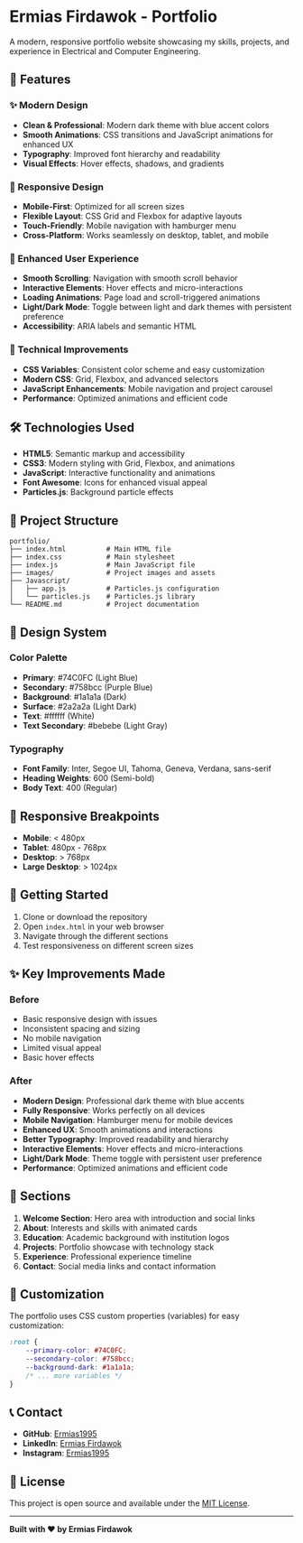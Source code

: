 # Ermias Firdawok - Portfolio

A modern, responsive portfolio website showcasing my skills, projects, and experience in Electrical and Computer Engineering.

## 🚀 Features

### ✨ Modern Design
- **Clean & Professional**: Modern dark theme with blue accent colors
- **Smooth Animations**: CSS transitions and JavaScript animations for enhanced UX
- **Typography**: Improved font hierarchy and readability
- **Visual Effects**: Hover effects, shadows, and gradients

### 📱 Responsive Design
- **Mobile-First**: Optimized for all screen sizes
- **Flexible Layout**: CSS Grid and Flexbox for adaptive layouts
- **Touch-Friendly**: Mobile navigation with hamburger menu
- **Cross-Platform**: Works seamlessly on desktop, tablet, and mobile

### 🎯 Enhanced User Experience
- **Smooth Scrolling**: Navigation with smooth scroll behavior
- **Interactive Elements**: Hover effects and micro-interactions
- **Loading Animations**: Page load and scroll-triggered animations
- **Light/Dark Mode**: Toggle between light and dark themes with persistent preference
- **Accessibility**: ARIA labels and semantic HTML

### 🔧 Technical Improvements
- **CSS Variables**: Consistent color scheme and easy customization
- **Modern CSS**: Grid, Flexbox, and advanced selectors
- **JavaScript Enhancements**: Mobile navigation and project carousel
- **Performance**: Optimized animations and efficient code

## 🛠️ Technologies Used

- **HTML5**: Semantic markup and accessibility
- **CSS3**: Modern styling with Grid, Flexbox, and animations
- **JavaScript**: Interactive functionality and animations
- **Font Awesome**: Icons for enhanced visual appeal
- **Particles.js**: Background particle effects

## 📁 Project Structure

```
portfolio/
├── index.html          # Main HTML file
├── index.css           # Main stylesheet
├── index.js            # Main JavaScript file
├── images/             # Project images and assets
├── Javascript/
│   ├── app.js          # Particles.js configuration
│   └── particles.js    # Particles.js library
└── README.md           # Project documentation
```

## 🎨 Design System

### Color Palette
- **Primary**: #74C0FC (Light Blue)
- **Secondary**: #758bcc (Purple Blue)
- **Background**: #1a1a1a (Dark)
- **Surface**: #2a2a2a (Light Dark)
- **Text**: #ffffff (White)
- **Text Secondary**: #bebebe (Light Gray)

### Typography
- **Font Family**: Inter, Segoe UI, Tahoma, Geneva, Verdana, sans-serif
- **Heading Weights**: 600 (Semi-bold)
- **Body Text**: 400 (Regular)

## 📱 Responsive Breakpoints

- **Mobile**: < 480px
- **Tablet**: 480px - 768px
- **Desktop**: > 768px
- **Large Desktop**: > 1024px

## 🚀 Getting Started

1. Clone or download the repository
2. Open `index.html` in your web browser
3. Navigate through the different sections
4. Test responsiveness on different screen sizes

## ✨ Key Improvements Made

### Before
- Basic responsive design with issues
- Inconsistent spacing and sizing
- No mobile navigation
- Limited visual appeal
- Basic hover effects

### After
- **Modern Design**: Professional dark theme with blue accents
- **Fully Responsive**: Works perfectly on all devices
- **Mobile Navigation**: Hamburger menu for mobile devices
- **Enhanced UX**: Smooth animations and interactions
- **Better Typography**: Improved readability and hierarchy
- **Interactive Elements**: Hover effects and micro-interactions
- **Light/Dark Mode**: Theme toggle with persistent user preference
- **Performance**: Optimized animations and efficient code

## 🎯 Sections

1. **Welcome Section**: Hero area with introduction and social links
2. **About**: Interests and skills with animated cards
3. **Education**: Academic background with institution logos
4. **Projects**: Portfolio showcase with technology stack
5. **Experience**: Professional experience timeline
6. **Contact**: Social media links and contact information

## 🔧 Customization

The portfolio uses CSS custom properties (variables) for easy customization:

```css
:root {
    --primary-color: #74C0FC;
    --secondary-color: #758bcc;
    --background-dark: #1a1a1a;
    /* ... more variables */
}
```

## 📞 Contact

- **GitHub**: [Ermias1995](https://github.com/Ermias1995)
- **LinkedIn**: [Ermias Firdawok](https://www.linkedin.com/in/ermias-firdawok-400496284/)
- **Instagram**: [Ermias1995](https://github.com/Ermias1995)

## 📄 License

This project is open source and available under the [MIT License](LICENSE).

---

**Built with ❤️ by Ermias Firdawok**
